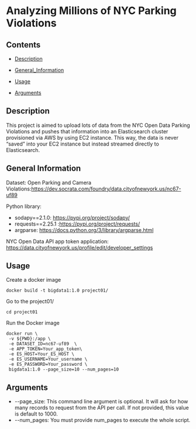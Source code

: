 # Analyzing Millions of NYC Parking Violations

## Contents

* [Description](#Description)

* [General_Information](#General_Information) 

* [Usage](#Usage)

* [Arguments](#Arguments)


## Description

This project is aimed to upload lots of data from the NYC Open Data Parking Violations and pushes that information into an Elasticsearch cluster provisioned via AWS by using EC2 instance. This way, the data is never “saved” into your EC2 instance but instead streamed directly to Elasticsearch.

## General Information

Dataset: 
Open Parking and Camera Violations:https://dev.socrata.com/foundry/data.cityofnewyork.us/nc67-uf89

Python library: 
- sodapy==2.1.0: https://pypi.org/project/sodapy/
- requests==2.25.1 :https://pypi.org/project/requests/
- argparse: https://docs.python.org/3/library/argparse.html

NYC Open Data API app token application:
https://data.cityofnewyork.us/profile/edit/developer_settings


## Usage

Create a docker image

```
docker build -t bigdata1:1.0 project01/
```

Go to the project01/
```
cd project01
```
Run the Docker image  
```
docker run \
 -v ${PWD}:/app \
 -e DATASET_ID=nc67-uf89  \
 -e APP_TOKEN=Your_app_token\
 -e ES_HOST=Your_ES_HOST \
 -e ES_USERNAME=Your_username \
 -e ES_PASSWORD=Your_password \
 bigdata1:1.0 --page_size=10 --num_pages=10
```
## Arguments
- --page_size: This command line argument is optional. It will ask for how many records to request from the API per call. If not provided, this value is default to 1000.
- --num_pages: You must provide num_pages to execute the whole script.

